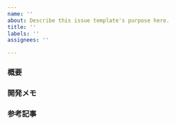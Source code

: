 ```yaml
---
name: ''
about: Describe this issue template's purpose here.
title: ''
labels: ''
assignees: ''

---
```


### 概要

### 開発メモ

### 参考記事

